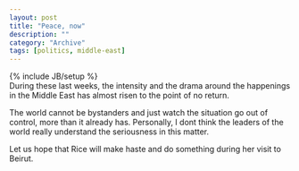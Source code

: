```yaml
--- 
layout: post 
title: "Peace, now"
description: ""
category: "Archive"
tags: [politics, middle-east]
---
```

{% include JB/setup %}  
During these last weeks, the intensity and the drama around the happenings in the Middle East has almost risen to the point of no return. 

The world cannot be bystanders and just watch the situation go out of control, more than it already has. Personally, I dont think the leaders of the world really understand the seriousness in this matter. 

Let us hope that Rice will make haste and do something during her visit to Beirut.
